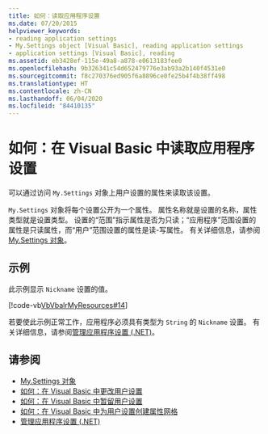 ```yaml
---
title: 如何：读取应用程序设置
ms.date: 07/20/2015
helpviewer_keywords:
- reading application settings
- My.Settings object [Visual Basic], reading application settings
- application settings [Visual Basic], reading
ms.assetid: eb3428ef-115e-49a8-a878-e0613183fee0
ms.openlocfilehash: 9b326341c54d652479776e3ab93a2b140f4531e0
ms.sourcegitcommit: f8c270376ed905f6a8896ce0fe25b4f4b38ff498
ms.translationtype: HT
ms.contentlocale: zh-CN
ms.lasthandoff: 06/04/2020
ms.locfileid: "84410135"
---
```

# <a name="how-to-read-application-settings-in-visual-basic"></a>如何：在 Visual Basic 中读取应用程序设置

可以通过访问 `My.Settings` 对象上用户设置的属性来读取该设置。  
  
 `My.Settings` 对象将每个设置公开为一个属性。 属性名称就是设置的名称，属性类型就是设置类型。 设置的“范围”指示属性是否为只读；“应用程序”范围设置的属性是只读属性，而“用户”范围设置的属性是读-写属性。    有关详细信息，请参阅 [My.Settings 对象](../../../language-reference/objects/my-settings-object.md)。  
  
## <a name="example"></a>示例  

 此示例显示 `Nickname` 设置的值。  
  
 [!code-vb[VbVbalrMyResources#14](~/samples/snippets/visualbasic/VS_Snippets_VBCSharp/VbVbalrMyResources/VB/Form1.vb#14)]  
  
 若要使此示例正常工作，应用程序必须具有类型为 `String` 的 `Nickname` 设置。 有关详细信息，请参阅[管理应用程序设置 (.NET)](/visualstudio/ide/managing-application-settings-dotnet)。  
  
## <a name="see-also"></a>请参阅

- [My.Settings 对象](../../../language-reference/objects/my-settings-object.md)
- [如何：在 Visual Basic 中更改用户设置](how-to-change-user-settings.md)
- [如何：在 Visual Basic 中暂留用户设置](how-to-persist-user-settings.md)
- [如何：在 Visual Basic 中为用户设置创建属性网格](how-to-create-property-grids-for-user-settings.md)
- [管理应用程序设置 (.NET)](/visualstudio/ide/managing-application-settings-dotnet)
